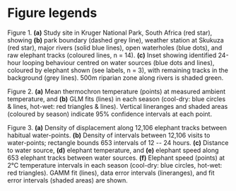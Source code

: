 
# Figure legends

Figure 1. **(a)** Study site in Kruger National Park, South Africa (red star), showing **(b)** park boundary (dashed grey line), weather station at Skukuza (red star), major rivers (solid blue lines), open waterholes (blue dots), and raw elephant tracks (coloured lines, n = 14). **(c)** Inset showing identified 24-hour looping behaviour centred on water sources (blue dots and lines), coloured by elephant shown (see labels, n = 3), with remaining tracks in the background (grey lines). 500m riparian zone along rivers is shaded green.

Figure 2. **(a)** Mean thermochron temperature (points) at measured ambient temperature, and **(b)** GLM fits (lines) in each season (cool-dry: blue circles & lines, hot-wet: red triangles & lines). Vertical lineranges and shaded areas (coloured by season) indicate 95% confidence intervals at each point.

Figure 3. **(a)** Density of displacement along 12,106 elephant tracks between habitual water-points. **(b)** Density of intervals between 12,106 visits to water-points; rectangle bounds 653 intervals of 12 -- 24 hours. **(c)** Distance to water source, **(d)** elephant temperature, and **(e)** elephant speed along 653 elephant tracks between water sources. **(f)** Elephant speed (points) at 2°C temperature intervals in each season (cool-dry: blue circles, hot-wet: red triangles). GAMM fit (lines), data error intervals (lineranges), and fit error intervals (shaded areas) are shown.

